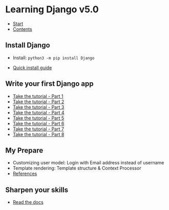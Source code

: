 # Learning Django v5.0
- [Start](https://www.djangoproject.com/start/)
- [Contents](https://docs.djangoproject.com/en/5.0/contents/)

## Install Django
- Install: `python3 -m pip install Django`

- [Quick install guide](https://docs.djangoproject.com/en/5.0/intro/install/)

## Write your first Django app
- [Take the tutorial - Part 1](https://docs.djangoproject.com/en/stable/intro/tutorial01/)
- [Take the tutorial - Part 2](https://docs.djangoproject.com/en/5.0/intro/tutorial02/)
- [Take the tutorial - Part 3](https://docs.djangoproject.com/en/5.0/intro/tutorial03/)
- [Take the tutorial - Part 4](https://docs.djangoproject.com/en/5.0/intro/tutorial04/)
- [Take the tutorial - Part 5](https://docs.djangoproject.com/en/5.0/intro/tutorial05/)
- [Take the tutorial - Part 6](https://docs.djangoproject.com/en/5.0/intro/tutorial06/)
- [Take the tutorial - Part 7](https://docs.djangoproject.com/en/5.0/intro/tutorial07/)
- [Take the tutorial - Part 8](https://docs.djangoproject.com/en/5.0/intro/tutorial08/)

## My Prepare
- Customizing user model: Login with Email address instead of username
- Template rendering: Template structure & Context Processor
- [References](./preparing-projects/README.md)

## Sharpen your skills
- [Read the docs](https://docs.djangoproject.com/)